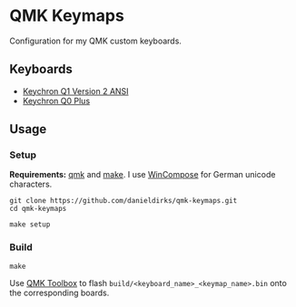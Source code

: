 # QMK Keymaps

Configuration for my QMK custom keyboards.

## Keyboards

* [Keychron Q1 Version 2 ANSI](./q1v2/)
* [Keychron Q0 Plus](./q0/)

## Usage

### Setup

**Requirements:** [qmk](https://docs.qmk.fm/#/newbs_getting_started?id=set-up-your-environment) and [make](https://www.gnu.org/software/make/). I use [WinCompose](https://github.com/samhocevar/wincompose) for German unicode characters.

```shell
git clone https://github.com/danieldirks/qmk-keymaps.git
cd qmk-keymaps

make setup
```

### Build

```shell
make
```

Use [QMK Toolbox](https://github.com/qmk/qmk_toolbox) to flash `build/<keyboard_name>_<keymap_name>.bin` onto the corresponding boards.
